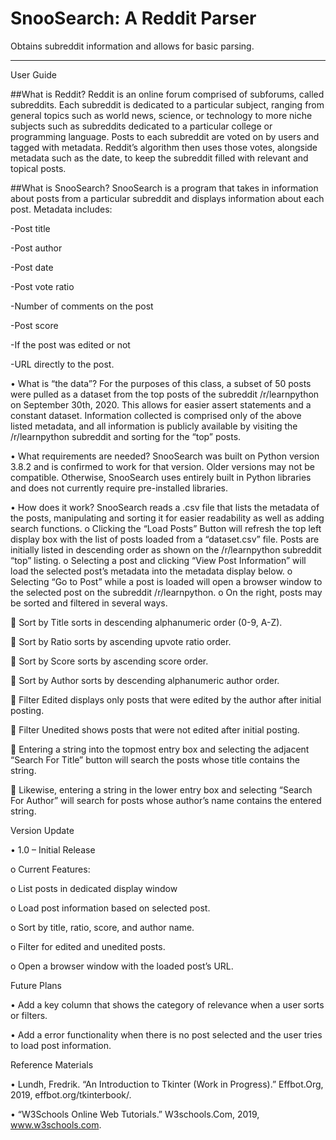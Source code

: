 # SnooSearch: A Reddit Parser
Obtains subreddit information and allows for basic parsing.
________________________________________
User Guide

##What is Reddit?
Reddit is an online forum comprised of subforums, called subreddits. Each subreddit is dedicated to a particular subject, ranging from general topics such as world news, science, or technology to more niche subjects such as subreddits dedicated to a particular college or programming language. Posts to each subreddit are voted on by users and tagged with metadata. Reddit’s algorithm then uses those votes, alongside metadata such as the date, to keep the subreddit filled with relevant and topical posts.

##What is SnooSearch?
SnooSearch is a program that takes in information about posts from a particular subreddit and displays information about each post. Metadata includes:

   -Post title

   -Post author

   -Post date

   -Post vote ratio

   -Number of comments on the post

   -Post score

   -If the post was edited or not

   -URL directly to the post.

•	What is “the data”?
For the purposes of this class, a subset of 50 posts were pulled as a dataset from the top posts of the subreddit /r/learnpython on September 30th, 2020. This allows for easier assert statements and a constant dataset. Information collected is comprised only of the above listed metadata, and all information is publicly available by visiting the /r/learnpython subreddit and sorting for the “top” posts.

•	What requirements are needed?
SnooSearch was built on Python version 3.8.2 and is confirmed to work for that version. Older versions may not be compatible. Otherwise, SnooSearch uses entirely built in Python libraries and does not currently require pre-installed libraries.

•	How does it work?
SnooSearch reads a .csv file that lists the metadata of the posts, manipulating and sorting it for easier readability as well as adding search functions.
o	Clicking the “Load Posts” Button will refresh the top left display box with the list of posts loaded from a “dataset.csv” file. Posts are initially listed in descending order as shown on the /r/learnpython subreddit “top” listing.
o	Selecting a post and clicking “View Post Information” will load the selected post’s metadata into the metadata display below. 
o	Selecting “Go to Post” while a post is loaded will open a browser window to the selected post on the subreddit /r/learnpython.
o	On the right, posts may be sorted and filtered in several ways.

  	Sort by Title sorts in descending alphanumeric order (0-9, A-Z).
  
  	Sort by Ratio sorts by ascending upvote ratio order.
  
  	Sort by Score sorts by ascending score order.
  
  	Sort by Author sorts by descending alphanumeric author order.
  
  	Filter Edited displays only posts that were edited by the author after initial posting.
  
  	Filter Unedited shows posts that were not edited after initial posting.
  
  	Entering a string into the topmost entry box and selecting the adjacent “Search For Title” button will search the posts whose title contains the string.
  
  	Likewise, entering a string in the lower entry box and selecting “Search For Author” will search for posts whose author’s name contains the entered string.
  

Version Update

•	1.0 – Initial Release

o	Current Features:

o	List posts in dedicated display window

o	Load post information based on selected post.

o	Sort by title, ratio, score, and author name.

o	Filter for edited and unedited posts.

o	Open a browser window with the loaded post’s URL.
 
Future Plans

•	Add a key column that shows the category of relevance when a user sorts or filters.

•	Add a error functionality when there is no post selected and the user tries to load post information.




Reference Materials

•	Lundh, Fredrik. “An Introduction to Tkinter (Work in Progress).” Effbot.Org, 2019, effbot.org/tkinterbook/.

•	“W3Schools Online Web Tutorials.” W3schools.Com, 2019, www.w3schools.com.
